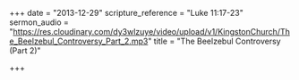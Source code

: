 +++
date = "2013-12-29"
scripture_reference = "Luke 11:17-23"
sermon_audio = "https://res.cloudinary.com/dy3wlzuye/video/upload/v1/KingstonChurch/The_Beelzebul_Controversy_Part_2.mp3"
title = "The Beelzebul Controversy (Part 2)"

+++
